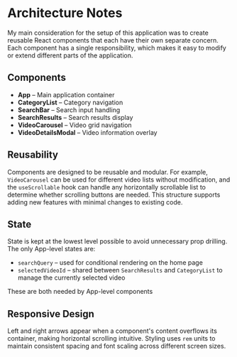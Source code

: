 # Architecture Notes

My main consideration for the setup of this application was to create reusable React components that each have their own separate concern. Each component has a single responsibility, which makes it easy to modify or extend different parts of the application.

## Components

- **App** – Main application container
- **CategoryList** – Category navigation
- **SearchBar** – Search input handling
- **SearchResults** – Search results display
- **VideoCarousel** – Video grid navigation
- **VideoDetailsModal** – Video information overlay

## Reusability

Components are designed to be reusable and modular. For example, `VideoCarousel` can be used for different video lists without modification, and the `useScrollable` hook can handle any horizontally scrollable list to determine whether scrolling buttons are needed. This structure supports adding new features with minimal changes to existing code.

## State

State is kept at the lowest level possible to avoid unnecessary prop drilling. The only App-level states are:

- `searchQuery` – used for conditional rendering on the home page
- `selectedVideoId` – shared between `SearchResults` and `CategoryList` to manage the currently selected video

These are both needed by App-level components

## Responsive Design

Left and right arrows appear when a component's content overflows its container, making horizontal scrolling intuitive. Styling uses `rem` units to maintain consistent spacing and font scaling across different screen sizes.
